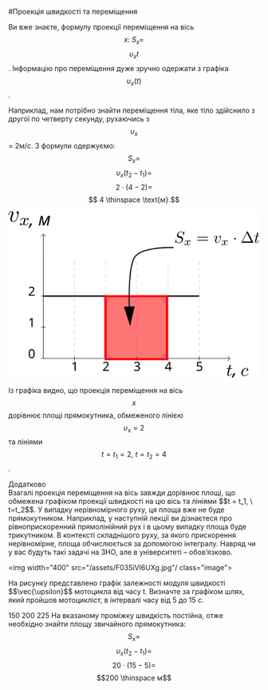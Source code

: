 #Проекцiя швидкостi та перемiщення

Ви вже знаєте, формулу проекцiї перемiщення на вiсь $$x: \ S_x =$$$$ \upsilon_x t$$. Iнформацiю про перемiщення дуже зручно одержати з графiка $$\upsilon_x(t)$$.


Наприклад, нам потрiбно знайти перемiщення тiла, яке тіло здійснило з другої по четверту секунду, рухаючись з $$\upsilon_x$$ = 2м/с. З формули одержуємо: $$S_x =$$$$ \upsilon_x (t_2 - t_1) =$$$$ 2 \cdot(4-2) =$$$$ 4 \thinspace \text{м}.$$

<img src="/images/chapter_1/15.svg" class="image"/>

Із графiка видно, що проекцiя перемiщення на вiсь $$x$$ дорiвнює площi прямокутника, обмеженого лiнiєю $$\upsilon_x=2$$ та лiнiями $$t= t_1 = 2, \ t= t_2 =4$$.


<div class="add-wrap">
<span class="add">Додатково</span>
<div class="add-text">
Взагалi проекцiя перемiщення на вiсь завжди дорiвнює площi, що обмежена графiком проекцiї швидкостi на цю вiсь та лiнiями $$t = t_1, \ t=t_2$$. У випадку нерiвномiрного руху, ця площа вже не буде прямокутником. Наприклад, у наступнiй лекцiї ви дiзнаєтеся про рiвноприскоренний прямолiнiйний рух і в цьому випадку площа буде трикутником. В контексті складнішого руху, за якого прискорення нерiвномiрне, площа обчислюється за допомогою iнтегралу. Навряд чи у вас будуть такi задачi на ЗНО, але в унiверситетi – обов’язково.
</div>
</div>


<img width="400" src="/assets/F03SiVl6UXg.jpg"/ class="image">
<quiz correctLabel="correct!" incorrectLabel="incorrect!" checkLabel="check ansert">
<question>


<p>На рисунку представлено графiк залежностi модуля швидкостi $$\vec{\upsilon}$$ мотоцикла вiд часу t. Визначте за графiком шлях, який пройшов мотоцикліст, в iнтервалi часу вiд 5 до 15 с.</p>

<answer> 150</answer>
<answer correct> 200</answer>
<answer> 225</answer>
<explanation>
На вказаному проміжку швидкість постійна, отже необхідно  знайти площу звичайного прямокутника:
$$S_x=$$$$\upsilon_x(t_2-t_1)=$$$$20\cdot(15-5)=$$$$200 \thinspace м$$
</explanation>
</question>
</quiz>